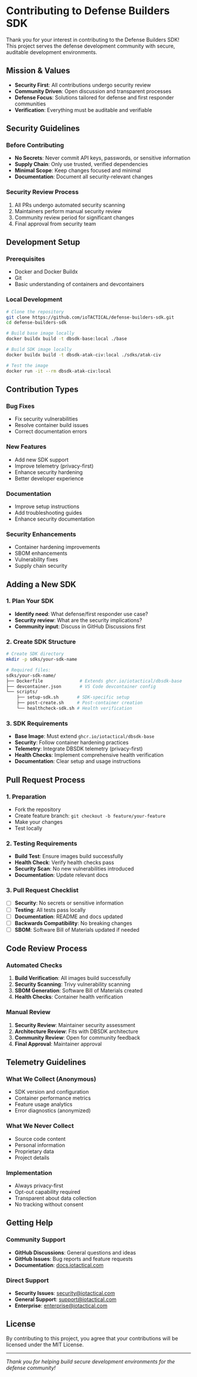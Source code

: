 # Contributing to Defense Builders SDK

Thank you for your interest in contributing to the Defense Builders SDK! This project serves the defense development community with secure, auditable development environments.

## Mission & Values

- **Security First**: All contributions undergo security review
- **Community Driven**: Open discussion and transparent processes
- **Defense Focus**: Solutions tailored for defense and first responder communities
- **Verification**: Everything must be auditable and verifiable

## Security Guidelines

### Before Contributing
- **No Secrets**: Never commit API keys, passwords, or sensitive information
- **Supply Chain**: Only use trusted, verified dependencies
- **Minimal Scope**: Keep changes focused and minimal
- **Documentation**: Document all security-relevant changes

### Security Review Process
1. All PRs undergo automated security scanning
2. Maintainers perform manual security review
3. Community review period for significant changes
4. Final approval from security team

## Development Setup

### Prerequisites
- Docker and Docker Buildx
- Git
- Basic understanding of containers and devcontainers

### Local Development
```bash
# Clone the repository
git clone https://github.com/ioTACTICAL/defense-builders-sdk.git
cd defense-builders-sdk

# Build base image locally
docker buildx build -t dbsdk-base:local ./base

# Build SDK image locally
docker buildx build -t dbsdk-atak-civ:local ./sdks/atak-civ

# Test the image
docker run -it --rm dbsdk-atak-civ:local
```

## Contribution Types

### Bug Fixes
- Fix security vulnerabilities
- Resolve container build issues
- Correct documentation errors

### New Features
- Add new SDK support
- Improve telemetry (privacy-first)
- Enhance security hardening
- Better developer experience

### Documentation
- Improve setup instructions
- Add troubleshooting guides
- Enhance security documentation

### Security Enhancements
- Container hardening improvements
- SBOM enhancements
- Vulnerability fixes
- Supply chain security

## Adding a New SDK

### 1. Plan Your SDK
- **Identify need**: What defense/first responder use case?
- **Security review**: What are the security implications?
- **Community input**: Discuss in GitHub Discussions first

### 2. Create SDK Structure
```bash
# Create SDK directory
mkdir -p sdks/your-sdk-name

# Required files:
sdks/your-sdk-name/
├── Dockerfile              # Extends ghcr.io/iotactical/dbsdk-base
├── devcontainer.json       # VS Code devcontainer config
└── scripts/
    ├── setup-sdk.sh       # SDK-specific setup
    ├── post-create.sh     # Post-container creation
    └── healthcheck-sdk.sh # Health verification
```

### 3. SDK Requirements
- **Base Image**: Must extend `ghcr.io/iotactical/dbsdk-base`
- **Security**: Follow container hardening practices
- **Telemetry**: Integrate DBSDK telemetry (privacy-first)
- **Health Checks**: Implement comprehensive health verification
- **Documentation**: Clear setup and usage instructions

## Pull Request Process

### 1. Preparation
- Fork the repository
- Create feature branch: `git checkout -b feature/your-feature`
- Make your changes
- Test locally

### 2. Testing Requirements
- **Build Test**: Ensure images build successfully
- **Health Check**: Verify health checks pass
- **Security Scan**: No new vulnerabilities introduced
- **Documentation**: Update relevant docs

### 3. Pull Request Checklist
- [ ] **Security**: No secrets or sensitive information
- [ ] **Testing**: All tests pass locally
- [ ] **Documentation**: README and docs updated
- [ ] **Backwards Compatibility**: No breaking changes
- [ ] **SBOM**: Software Bill of Materials updated if needed

## Code Review Process

### Automated Checks
1. **Build Verification**: All images build successfully
2. **Security Scanning**: Trivy vulnerability scanning
3. **SBOM Generation**: Software Bill of Materials created
4. **Health Checks**: Container health verification

### Manual Review
1. **Security Review**: Maintainer security assessment
2. **Architecture Review**: Fits with DBSDK architecture
3. **Community Review**: Open for community feedback
4. **Final Approval**: Maintainer approval

## Telemetry Guidelines

### What We Collect (Anonymous)
- SDK version and configuration
- Container performance metrics  
- Feature usage analytics
- Error diagnostics (anonymized)

### What We Never Collect
- Source code content
- Personal information
- Proprietary data
- Project details

### Implementation
- Always privacy-first
- Opt-out capability required
- Transparent about data collection
- No tracking without consent

## Getting Help

### Community Support
- **GitHub Discussions**: General questions and ideas
- **GitHub Issues**: Bug reports and feature requests
- **Documentation**: [docs.iotactical.com](https://docs.iotactical.com)

### Direct Support
- **Security Issues**: [security@iotactical.com](mailto:security@iotactical.com)
- **General Support**: [support@iotactical.com](mailto:support@iotactical.com)
- **Enterprise**: [enterprise@iotactical.com](mailto:enterprise@iotactical.com)

## License

By contributing to this project, you agree that your contributions will be licensed under the MIT License.

---

*Thank you for helping build secure development environments for the defense community!*